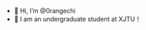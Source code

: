 - 👋 Hi, I’m @0rangechi
- 👀 I am an undergraduate student at XJTU！

<!---
0rangechi/0rangechi is a ✨ special ✨ repository because its `README.md` (this file) appears on your GitHub profile.
You can click the Preview link to take a look at your changes.
--->
